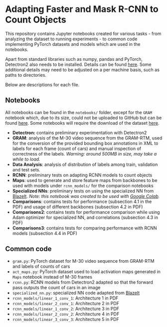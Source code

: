 # Adapting Faster and Mask R-CNN to Count Objects

This repository contains Jupyter notebooks created for various tasks - from analyzing the dataset to running experiments - to common code implementing PyTorch datasets and models which are used in the notebooks.

Apart from standard libraries such as numpy, pandas and PyTorch, Detectron2 also needs to be installed. Details can be found [here](https://github.com/facebookresearch/detectron2/blob/master/INSTALL.md). Some additional details may need to be adjusted on a per machine basis, such as paths to directories.

Below are descriptions for each file.

## Notebooks

All notebooks can be found in the ```notebooks/``` folder, except for the ```GRAM``` notebook which, due to its size, could not be uploaded to GitHub but can be found [here](https://drive.google.com/file/d/1SYGTuR9f4cBac1W5w20RFZnw6DeAD6L-/view?usp=sharing). Some notebooks will require the download of the dataset [here](https://drive.google.com/file/d/1u-9SPy_biQIVaETdmGaLIopIG7T3dsrW/view?usp=sharing).

- **Detectron:** contains preliminary experimentation with Detectron2
- **GRAM**: analysis of the M-30 video sequence from the GRAM-RTM, used for the conversion of the provided bounding box annotations in XML to labels for each frame (count of cars) and manual inspection of correctness of the labels. *Warning: around 500MB in size, may take a while to load.*
- **Data Analysis**: analysis of distribution of labels among train, validation and test sets.
- **RCNN**: preliminary tests on adapting RCNN models to count objects
- **Maps**: used to generate and store feature maps from backbones to be used with models under ```rcnn_models/``` for the comparison notebooks
- **Specialized NNs**: preliminary tests on using the specialized NN from [BlazeIt](https://github.com/stanford-futuredata/blazeit). *Note: this notebook was created to be used with [Google Colab](colab.research.google.com).*
- **Comparisons**: contains tests for performance (subsection 4.1 in the PDF) and usage of different backbones (subsection 4.2 in PDF)
- **Comparisons2**: contains tests for performance comparison while using Adam optimizer for specialized NN, and correlations (subsection 4.3 in PDF)
- **Comparisons3**: contains tests for comparing performance with  RCNN models (subsection 4.4 in PDF)

## Common code

- ```gram.py```: PyTorch dataset for M-30 video sequence from GRAM-RTM and labels of counts of cars
- ```act_maps.py```: PyTorch dataset used to load activation maps generated in ```Maps``` notebook instead of M-30 frames
- ```rcnn.py```: RCNN models from Detectron2 adapted so that the forward pass outputs the count of cars in an image
- ```specialized_nn.py```: specialized NN code adapted from [BlazeIt](https://github.com/stanford-futuredata/blazeit)
- ```rcnn_models/linear_1_conv_1```: Architecture 1 in PDF
- ```rcnn_models/linear_2_conv_1```: Architecture 2 in PDF
- ```rcnn_models/linear_1_conv_2```: Architecture 3 in PDF
- ```rcnn_models/linear_2_conv_2```: Architecture 4 in PDF
- ```rcnn_models/linear_3_conv_3```: Architecture 5 in PDF